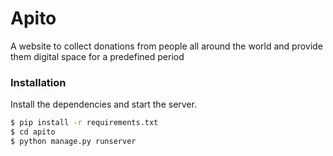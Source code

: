 # Apito

A website to collect donations from people all around the world and provide them digital space for a predefined period


### Installation


Install the dependencies and start the server.

```sh
$ pip install -r requirements.txt
$ cd apito
$ python manage.py runserver
```

